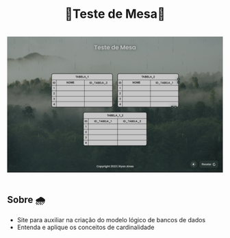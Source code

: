 <h1 align="center"> 🌲Teste de Mesa🌲 </h1>

<br>

<div align="center"> <img src="./assets/img/print.png" alt="site preview" width="800"/> </div>

<br>

## Sobre 🌧️

- Site para auxiliar na criação do modelo lógico de bancos de dados
- Entenda e aplique os conceitos de cardinalidade

